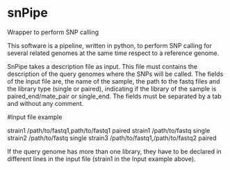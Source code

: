 # snPipe
Wrapper to perform SNP calling

This software is a pipeline, written in python, to perform SNP calling for several related genomes at the same time respect
to a reference genome. 

SnPipe takes a description file as input. This file must contains the description of the query genomes where the SNPs
will be called. The fields of the input file are, the name of the sample, the path to the fastq files and the library type 
(single or paired), indicating if the library of the sample is paired_end/mate_pair or single_end. 
The fields must be separated by a tab and without any comment.

#Input file example

strain1 /path/to/fastq1,path/to/fastq1  paired
strain1 /path/to/fastq  single
strain2 /path/to/fastq single
strain3 /path/to/fastq1,/path/to/fastq2 paired

If the query genome has more than one library, they have to be declared in different lines in the input file (strain1 in the Input example above).
